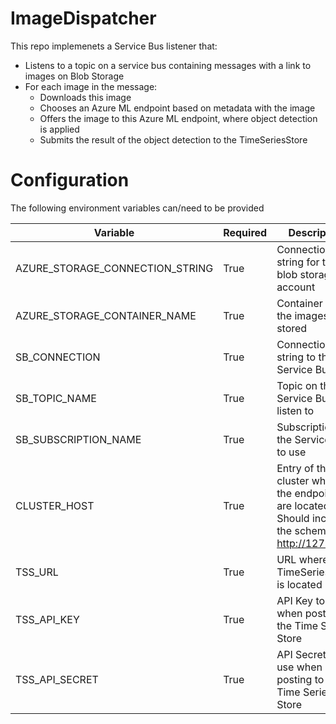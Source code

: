 # ImageDispatcher

This repo implemenets a Service Bus listener that:

- Listens to a topic on a service bus containing messages with a link to images
  on Blob Storage
- For each image in the message:
  - Downloads this image
  - Chooses an Azure ML endpoint based on metadata with the image
  - Offers the image to this Azure ML endpoint, where object detection is applied
  - Submits the result of the object detection to the TimeSeriesStore

# Configuration

The following environment variables can/need to be provided

| Variable | Required | Description |
| --- | --- | --- |
| AZURE_STORAGE_CONNECTION_STRING | True | Connection string for the blob storage account |
| AZURE_STORAGE_CONTAINER_NAME | True | Container where the images are stored |
| SB_CONNECTION | True | Connection string to the Service Bus |
| SB_TOPIC_NAME | True | Topic on the Service Bus to listen to |
| SB_SUBSCRIPTION_NAME | True | Subscription on the Service Bus to use |
| CLUSTER_HOST | True | Entry of the cluster where the endpoints are located. Should include the schema (eg http://127.0.0.1) |
| TSS_URL | True | URL where the TimeSeriesStore is located |
| TSS_API_KEY | True | API Key to use when posting to the Time Series Store |
| TSS_API_SECRET | True | API Secret to use when posting to the Time Series Store |


